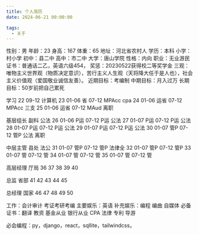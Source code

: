 ```yaml
---
title: 个人简历
date: 2024-06-21 00:00:00

tags: 
  - 关于
---
```

性别：男
年龄：23
身高：167
体重：65
地址：河北省农村人
学历：本科
小学：村小学
初中：县二中
高中：市二中
大学：唐山学院
性格：内向
职业：无业游民
证书：普通话二乙，英语六级454，
奖惩：20230522获得校二等奖学金
三观：唯物主义世界观（物质决定意识），苦行主义人生观（天将降大任于是人也），社会主义价值观（爱国敬业诚信友善）。
近期目标：考编制
中期目标：月入过万
长期目标：50岁前把自己累死



学习
22 09-12 计算机
23 01-06 省 07-12 MPAcc cpa 
24 01-06 运省 07-12 MPAcc 三支 
25 01-06 运省 07-12 MAud 离职

基层组长 副科 公法 
26 01-06 P运 07-12 P运 公法
27 01-07 P运 07-12 P运 公法
28 01-07 P运 07-12 P运 公法
29 01-07 P运 07-12 P运 公法
30 01-07 管P 07-12 管P 公法 离职

中层主管 县处 法公
31 01-07 管P 07-12 管P 法律全
32 01-07 管P 07-12 管P 
33 01-07 管 07-12 管 
34 01-07 管 07-12 管
35 01-07 管 07-12 管 

高层经理 厅局
36
37 
38 
39
40 

总监 省部
41
42
43
44
45

总经理 国家
46
47
48
49
50


工作：会计审计 考证考研考编
主要娱乐：英语
补充娱乐：编程 编曲 自媒体
必备证书：翻译 教资 基金从业 银行从业 CPA 法律 专利 导游

必会编程：py，django，react，sqllite，tailwindcss，


